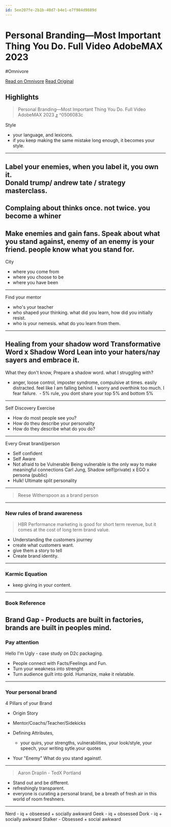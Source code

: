 ```yaml
---
id: 5ee207fe-2b1b-40d7-b4e1-e7f984d9889d
---
```


# Personal Branding—Most Important Thing You Do. Full Video AdobeMAX 2023
#Omnivore

[Read on Omnivore](https://omnivore.app/me/https-www-youtube-com-watch-v-m-vz-9-mm-0-z-7-g-18e2f618278)
[Read Original](https://www.youtube.com/watch?v=MVz9mm0Z-7g)

## Highlights

> Personal Branding—Most Important Thing You Do. Full Video AdobeMAX 2023 [⤴️](https://omnivore.app/me/https-www-youtube-com-watch-v-m-vz-9-mm-0-z-7-g-18e2f618278#0506083c-a5ea-4bbe-8f4c-77e5f1f31c72)  ^0506083c


Style
 - your language, and lexicons. 
 - if you keep making the same mistake long enough, it becomes your style. 


----
Label your enemies, when you label it, you own it.  
Donald trump/ andrew tate / strategy masterclass. 
---
Complaing about thinks once. not twice. you become a whiner
---
Make enemies and gain fans. 
Speak about what you stand against, 
enemy of an enemy is your friend. 
people know what you stand for. 
----
City 
- where you come from
- where you choose to be
- where you have been
---
Find your mentor
- who's your teacher
- who shaped your thinking. what did you learn, how did you initially resist. 
- who is your nemesis.  what do you learn from them. 

---
Healing from your shadow word
Transformative Word x Shadow Word
Lean into your haters/nay sayers and embrace it. 
---
What they don't know, 
Prepare a shadow word. 
what I struggling with?
  - anger, loose control, imposter syndrome, compulsive at times. easily distracted. feel like I am falling behind. I worry and overthink too much. I fear failure. 
 - 
5% rule, you dont share your top 5% and bottom 5%
---
Self Discovery Exercise
- How do most people see you?
- How do theu describe your personality
- How do they describe what do you do?


---
Every Great brand/person
- Self confident
- Self Aware
- Not afraid to be Vulnerable
Being vulnerable is the only way to make meaningful connections
Carl Jung,   Shadow self(private) x EGO x persona (public)
- Hulk! Ultimate split personality
---
> Reese Witherspoon as a brand person
---
### New rules of brand awareness
> HBR Performance marketing is good for short term revenue, but it comes at the cost of long term brand value. 
- Understanding the customers journey
- create what customers want. 
- give them a story to tell 
- Create brand identity. 
---
### Karmic Equation
 - keep giving in your content. 

---
### Book Reference
Brand Gap - Products are built in factories, brands are built in peoples mind. 
---
### Pay attention
Hello I'm Ugly - case study on D2c packaging. 
 - People connect with Facts/Feelings and Fun.  
- Turn your weakness into strenght
- Turn audience guilt into gold. 
Humanize, make it relatable. 
-----
### Your personal brand
4 Pillars of your Brand
- Origin Story
- Mentor/Coachs/Teacher/Sidekicks
- Defining Attributes,
   - your quirs, your strengths, vulnerabilities, your look/style, your speech, your writing sytle.your quotes

- Your "Enemy"
What do you stand against!. 
------
> Aaron Draplin - TedX Portland
- Stand out and be different. 
- refreshingly transparent. 
- everyone is curating a personal brand, be a breath of fresh air in this world of room freshners. 

----


Nerd - iq + obseesed + socially awkward
Geek - iq + obsessed
Dork - iq + socially awkward
Stalker - Obsessed + social awkward


